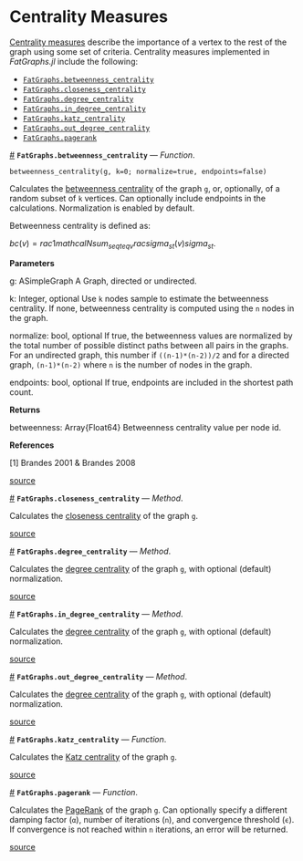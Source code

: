 
<a id='Centrality-Measures-1'></a>

# Centrality Measures


[Centrality measures](https://en.wikipedia.org/wiki/Centrality) describe the importance of a vertex to the rest of the graph using some set of criteria. Centrality measures implemented in *FatGraphs.jl* include the following:

- [`FatGraphs.betweenness_centrality`](centrality.md#FatGraphs.betweenness_centrality)
- [`FatGraphs.closeness_centrality`](centrality.md#FatGraphs.closeness_centrality-Tuple{Union{FatGraphs.ADiGraph,FatGraphs.AGraph}})
- [`FatGraphs.degree_centrality`](centrality.md#FatGraphs.degree_centrality-Tuple{Union{FatGraphs.ADiGraph,FatGraphs.AGraph}})
- [`FatGraphs.in_degree_centrality`](centrality.md#FatGraphs.in_degree_centrality-Tuple{Union{FatGraphs.ADiGraph,FatGraphs.AGraph}})
- [`FatGraphs.katz_centrality`](centrality.md#FatGraphs.katz_centrality)
- [`FatGraphs.out_degree_centrality`](centrality.md#FatGraphs.out_degree_centrality-Tuple{Union{FatGraphs.ADiGraph,FatGraphs.AGraph}})
- [`FatGraphs.pagerank`](centrality.md#FatGraphs.pagerank)

<a id='FatGraphs.betweenness_centrality' href='#FatGraphs.betweenness_centrality'>#</a>
**`FatGraphs.betweenness_centrality`** &mdash; *Function*.



```
betweenness_centrality(g, k=0; normalize=true, endpoints=false)
```

Calculates the [betweenness centrality](https://en.wikipedia.org/wiki/Centrality#Betweenness_centrality) of the graph `g`, or, optionally, of a random subset of `k` vertices. Can optionally include endpoints in the calculations. Normalization is enabled by default.

Betweenness centrality is defined as:

$bc(v) = rac{1}{mathcal{N}} sum_{s  eq t  eq v}         rac{sigma_{st}(v)}{sigma_{st}}$.

**Parameters**

g: ASimpleGraph     A Graph, directed or undirected.

k: Integer, optional     Use `k` nodes sample to estimate the betweenness centrality. If none,     betweenness centrality is computed using the `n` nodes in the graph.

normalize: bool, optional     If true, the betweenness values are normalized by the total number     of possible distinct paths between all pairs in the graphs. For an undirected graph,     this number if `((n-1)*(n-2))/2` and for a directed graph, `(n-1)*(n-2)`     where `n` is the number of nodes in the graph.

endpoints: bool, optional     If true, endpoints are included in the shortest path count.

**Returns**

betweenness: Array{Float64}     Betweenness centrality value per node id.

**References**

[1] Brandes 2001 & Brandes 2008


<a target='_blank' href='https://github.com/CarloLucibello/FatGraphs.jl/tree/d24f6e27b50b6b0ed47bf33a6887df23218dda7f/docs/../src/centrality/betweenness.jl#L5-L48' class='documenter-source'>source</a><br>

<a id='FatGraphs.closeness_centrality-Tuple{Union{FatGraphs.ADiGraph,FatGraphs.AGraph}}' href='#FatGraphs.closeness_centrality-Tuple{Union{FatGraphs.ADiGraph,FatGraphs.AGraph}}'>#</a>
**`FatGraphs.closeness_centrality`** &mdash; *Method*.



Calculates the [closeness centrality](https://en.wikipedia.org/wiki/Centrality#Closeness_centrality) of the graph `g`.


<a target='_blank' href='https://github.com/CarloLucibello/FatGraphs.jl/tree/d24f6e27b50b6b0ed47bf33a6887df23218dda7f/docs/../src/centrality/closeness.jl#L1-L4' class='documenter-source'>source</a><br>

<a id='FatGraphs.degree_centrality-Tuple{Union{FatGraphs.ADiGraph,FatGraphs.AGraph}}' href='#FatGraphs.degree_centrality-Tuple{Union{FatGraphs.ADiGraph,FatGraphs.AGraph}}'>#</a>
**`FatGraphs.degree_centrality`** &mdash; *Method*.



Calculates the [degree centrality](https://en.wikipedia.org/wiki/Centrality#Degree_centrality) of the graph `g`, with optional (default) normalization.


<a target='_blank' href='https://github.com/CarloLucibello/FatGraphs.jl/tree/d24f6e27b50b6b0ed47bf33a6887df23218dda7f/docs/../src/centrality/degree.jl#L19-L21' class='documenter-source'>source</a><br>

<a id='FatGraphs.in_degree_centrality-Tuple{Union{FatGraphs.ADiGraph,FatGraphs.AGraph}}' href='#FatGraphs.in_degree_centrality-Tuple{Union{FatGraphs.ADiGraph,FatGraphs.AGraph}}'>#</a>
**`FatGraphs.in_degree_centrality`** &mdash; *Method*.



Calculates the [degree centrality](https://en.wikipedia.org/wiki/Centrality#Degree_centrality) of the graph `g`, with optional (default) normalization.


<a target='_blank' href='https://github.com/CarloLucibello/FatGraphs.jl/tree/d24f6e27b50b6b0ed47bf33a6887df23218dda7f/docs/../src/centrality/degree.jl#L22-L24' class='documenter-source'>source</a><br>

<a id='FatGraphs.out_degree_centrality-Tuple{Union{FatGraphs.ADiGraph,FatGraphs.AGraph}}' href='#FatGraphs.out_degree_centrality-Tuple{Union{FatGraphs.ADiGraph,FatGraphs.AGraph}}'>#</a>
**`FatGraphs.out_degree_centrality`** &mdash; *Method*.



Calculates the [degree centrality](https://en.wikipedia.org/wiki/Centrality#Degree_centrality) of the graph `g`, with optional (default) normalization.


<a target='_blank' href='https://github.com/CarloLucibello/FatGraphs.jl/tree/d24f6e27b50b6b0ed47bf33a6887df23218dda7f/docs/../src/centrality/degree.jl#L25-L27' class='documenter-source'>source</a><br>

<a id='FatGraphs.katz_centrality' href='#FatGraphs.katz_centrality'>#</a>
**`FatGraphs.katz_centrality`** &mdash; *Function*.



Calculates the [Katz centrality](https://en.wikipedia.org/wiki/Katz_centrality) of the graph `g`.


<a target='_blank' href='https://github.com/CarloLucibello/FatGraphs.jl/tree/d24f6e27b50b6b0ed47bf33a6887df23218dda7f/docs/../src/centrality/katz.jl#L24-L27' class='documenter-source'>source</a><br>

<a id='FatGraphs.pagerank' href='#FatGraphs.pagerank'>#</a>
**`FatGraphs.pagerank`** &mdash; *Function*.



Calculates the [PageRank](https://en.wikipedia.org/wiki/PageRank) of the graph `g`. Can optionally specify a different damping factor (`α`), number of iterations (`n`), and convergence threshold (`ϵ`). If convergence is not reached within `n` iterations, an error will be returned.


<a target='_blank' href='https://github.com/CarloLucibello/FatGraphs.jl/tree/d24f6e27b50b6b0ed47bf33a6887df23218dda7f/docs/../src/centrality/pagerank.jl#L4-L9' class='documenter-source'>source</a><br>

